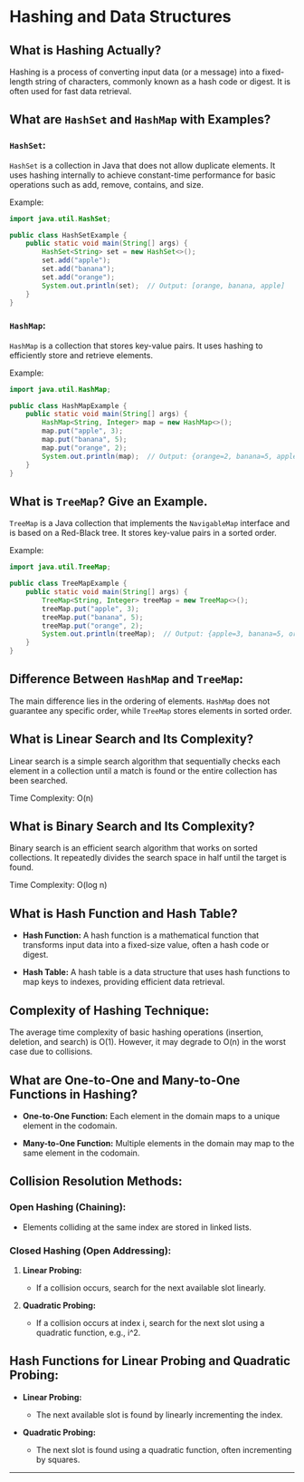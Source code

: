 
# Hashing and Data Structures

## What is Hashing Actually?

Hashing is a process of converting input data (or a message) into a fixed-length string of characters, commonly known as a hash code or digest. It is often used for fast data retrieval.

## What are `HashSet` and `HashMap` with Examples?

### `HashSet`:
`HashSet` is a collection in Java that does not allow duplicate elements. It uses hashing internally to achieve constant-time performance for basic operations such as add, remove, contains, and size.


Example:
```java
import java.util.HashSet;

public class HashSetExample {
    public static void main(String[] args) {
        HashSet<String> set = new HashSet<>();
        set.add("apple");
        set.add("banana");
        set.add("orange");
        System.out.println(set);  // Output: [orange, banana, apple]
    }
}
```

### `HashMap`:
`HashMap` is a collection that stores key-value pairs. It uses hashing to efficiently store and retrieve elements.

Example:
```java
import java.util.HashMap;

public class HashMapExample {
    public static void main(String[] args) {
        HashMap<String, Integer> map = new HashMap<>();
        map.put("apple", 3);
        map.put("banana", 5);
        map.put("orange", 2);
        System.out.println(map);  // Output: {orange=2, banana=5, apple=3}
    }
}
```

## What is `TreeMap`? Give an Example.

`TreeMap` is a Java collection that implements the `NavigableMap` interface and is based on a Red-Black tree. It stores key-value pairs in a sorted order.

Example:
```java
import java.util.TreeMap;

public class TreeMapExample {
    public static void main(String[] args) {
        TreeMap<String, Integer> treeMap = new TreeMap<>();
        treeMap.put("apple", 3);
        treeMap.put("banana", 5);
        treeMap.put("orange", 2);
        System.out.println(treeMap);  // Output: {apple=3, banana=5, orange=2}
    }
}
```

## Difference Between `HashMap` and `TreeMap`:

The main difference lies in the ordering of elements. `HashMap` does not guarantee any specific order, while `TreeMap` stores elements in sorted order.

## What is Linear Search and Its Complexity?

Linear search is a simple search algorithm that sequentially checks each element in a collection until a match is found or the entire collection has been searched.

Time Complexity: O(n)

## What is Binary Search and Its Complexity?

Binary search is an efficient search algorithm that works on sorted collections. It repeatedly divides the search space in half until the target is found.

Time Complexity: O(log n)

## What is Hash Function and Hash Table?

- **Hash Function:** A hash function is a mathematical function that transforms input data into a fixed-size value, often a hash code or digest.

- **Hash Table:** A hash table is a data structure that uses hash functions to map keys to indexes, providing efficient data retrieval.

## Complexity of Hashing Technique:

The average time complexity of basic hashing operations (insertion, deletion, and search) is O(1). However, it may degrade to O(n) in the worst case due to collisions.

## What are One-to-One and Many-to-One Functions in Hashing?

- **One-to-One Function:** Each element in the domain maps to a unique element in the codomain.

- **Many-to-One Function:** Multiple elements in the domain may map to the same element in the codomain.

## Collision Resolution Methods:

### Open Hashing (Chaining):
- Elements colliding at the same index are stored in linked lists.

### Closed Hashing (Open Addressing):
1. **Linear Probing:**
   - If a collision occurs, search for the next available slot linearly.

2. **Quadratic Probing:**
   - If a collision occurs at index i, search for the next slot using a quadratic function, e.g., i^2.

## Hash Functions for Linear Probing and Quadratic Probing:

- **Linear Probing:**
  - The next available slot is found by linearly incrementing the index.

- **Quadratic Probing:**
  - The next slot is found using a quadratic function, often incrementing by squares.

---
